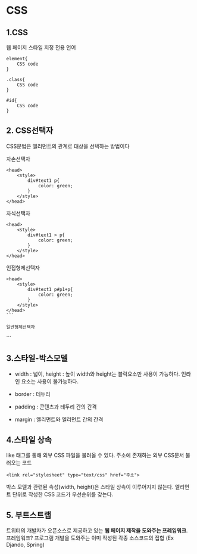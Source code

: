 # CSS

## 1.CSS
웹 페이지 스타일 지정 전용 언어
```
element{
    CSS code
}
```
```
.class{
    CSS code
}
```
```
#id{
    CSS code
}
```

## 2. CSS선택자  
CSS문법은 엘리먼트의 관계로 대상을 선택하는 방법이다

자손선택자
```
<head>
    <style>
        div#text1 p{
            color: green;                
        }
    </style>
</head>
```
자식선택자
```
<head>
    <style>
        div#text1 > p{
            color: green;                
        }
    </style>
</head>
```

인접형제선택자
````
<head>
    <style>
        div#text1 p#p1+p{
            color: green;                
        }
    </style>
</head>
```

일반형제선택자
````
<head>
    <style>
        div#text1 p#p1~p{
            color: green;                
        }
    </style>
</head>
```

## 3.스타일-박스모델
- width : 넓이,  height : 높이
  width와 height는 블럭요소만 사용이 가능하다. 인라인 요소는 사용이 불가능하다.

- border : 테두리
- padding : 콘텐츠과 테두리 간의 간격
- margin : 엘리먼트와 엘리먼트 간의 간격 


## 4.스타일 상속
like 태그를 통해 외부 CSS 파일을 불러올 수 있다.
주소에 존재하는 외부 CSS문서 불러오는 코드
```
<link rel="stylesheet" type="text/css" href="주소">
```
박스 모델과 관련된 속성(width, height)은 스타일 상속이 이루어지지 않는다.
엘리먼트 단위로 작성한 CSS 코드가 우선순위를 갖는다. 

## 5. 부트스트랩
트위터의 개발자가 오픈소스로 제공하고 있는 **웹 페이지 제작을 도와주는 프레임워크**.
프레임워크? 프로그램 개발을 도와주는 이미 작성된 각종 소스코드의 집합 (Ex Djando, Spring)


